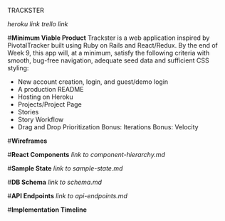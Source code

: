 TRACKSTER

*heroku link*
*trello link*

#__Minimum Viable Product__
Trackster is a web application inspired by PivotalTracker built using Ruby on Rails and React/Redux. By the end of Week 9, this app will, at a minimum, satisfy the following criteria with smooth, bug-free navigation, adequate seed data and sufficient CSS styling:

* New account creation, login, and guest/demo login
* A production README
* Hosting on Heroku
* Projects/Project Page
* Stories
* Story Workflow
* Drag and Drop Prioritization
Bonus: Iterations
Bonus: Velocity


#__Wireframes__

#__React Components__
*link to component-hierarchy.md*

#__Sample State__
*link to sample-state.md*

#__DB Schema__
*link to schema.md*

#__API Endpoints__
*link to api-endpoints.md*

#__Implementation Timeline__
